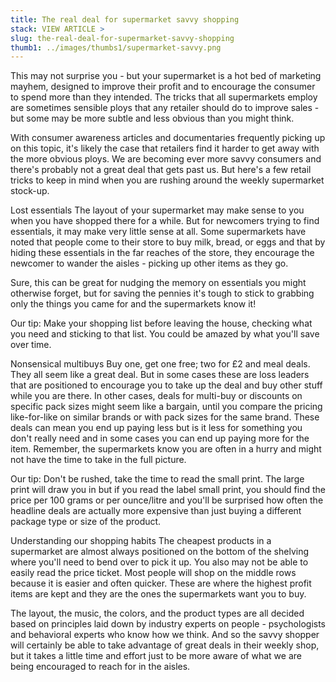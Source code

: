 ```yaml
---
title: The real deal for supermarket savvy shopping
stack: VIEW ARTICLE >
slug: the-real-deal-for-supermarket-savvy-shopping
thumb1: ../images/thumbs1/supermarket-savvy.png
---
```


This may not surprise you - but your supermarket is a hot bed of marketing mayhem, designed to improve their profit and to encourage the consumer to spend more than they intended. The tricks that all supermarkets employ are sometimes sensible ploys that any retailer should do to improve sales - but some may be more subtle and less obvious than you might think.

With consumer awareness articles and documentaries frequently picking up on this topic, it's likely the case that retailers find it harder to get away with the more obvious ploys. We are becoming ever more savvy consumers and there's probably not a great deal that gets past us. But here's a few retail tricks to keep in mind when you are rushing around the weekly supermarket stock-up.

Lost essentials
The layout of your supermarket may make sense to you when you have shopped there for a while. But for newcomers trying to find essentials, it may make very little sense at all. Some supermarkets have noted that people come to their store to buy milk, bread, or eggs and that by hiding these essentials in the far reaches of the store, they encourage the newcomer to wander the aisles - picking up other items as they go.

Sure, this can be great for nudging the memory on essentials you might otherwise forget, but for saving the pennies it's tough to stick to grabbing only the things you came for and the supermarkets know it!

Our tip: Make your shopping list before leaving the house, checking what you need and sticking to that list. You could be amazed by what you'll save over time.

Nonsensical multibuys
Buy one, get one free; two for £2 and meal deals. They all seem like a great deal. But in some cases these are loss leaders that are positioned to encourage you to take up the deal and buy other stuff while you are there. In other cases, deals for multi-buy or discounts on specific pack sizes might seem like a bargain, until you compare the pricing like-for-like on similar brands or with pack sizes for the same brand. These deals can mean you end up paying less but is it less for something you don't really need and in some cases you can end up paying more for the item. Remember, the supermarkets know you are often in a hurry and might not have the time to take in the full picture.

Our tip: Don't be rushed, take the time to read the small print. The large print will draw you in but if you read the label small print, you should find the price per 100 grams or per ounce/litre and you'll be surprised how often the headline deals are actually more expensive than just buying a different package type or size of the product.

Understanding our shopping habits
The cheapest products in a supermarket are almost always positioned on the bottom of the shelving where you'll need to bend over to pick it up. You also may not be able to easily read the price ticket. Most people will shop on the middle rows because it is easier and often quicker. These are where the highest profit items are kept and they are the ones the supermarkets want you to buy.

The layout, the music, the colors, and the product types are all decided based on principles laid down by industry experts on people - psychologists and behavioral experts who know how we think. And so the savvy shopper will certainly be able to take advantage of great deals in their weekly shop, but it takes a little time and effort just to be more aware of what we are being encouraged to reach for in the aisles.